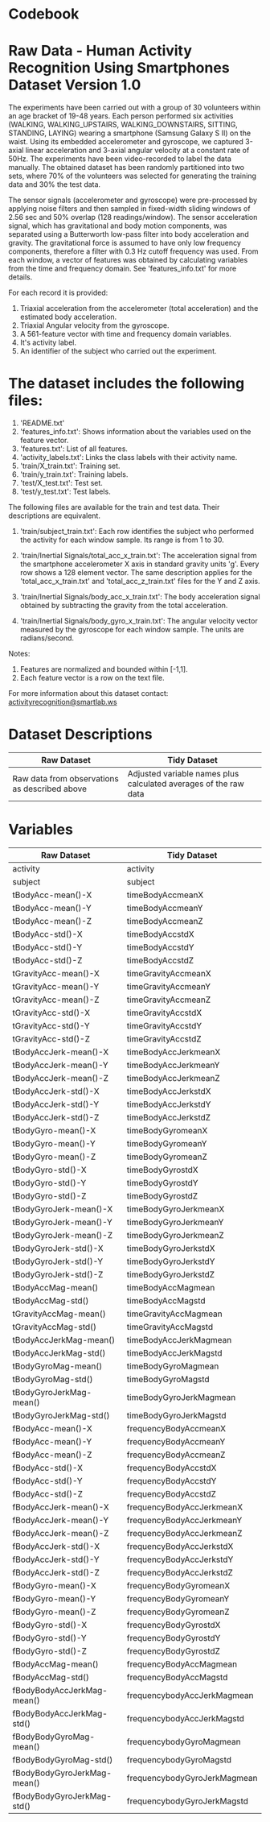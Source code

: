 Codebook
========

Raw Data - Human Activity Recognition Using Smartphones Dataset Version 1.0
===========================================================================

The experiments have been carried out with a group of 30 volunteers within an age bracket of 19-48 years. 
Each person performed six activities (WALKING, WALKING_UPSTAIRS, WALKING_DOWNSTAIRS, SITTING, STANDING, 
LAYING) wearing a smartphone (Samsung Galaxy S II) on the waist. Using its embedded accelerometer and 
gyroscope, we captured 3-axial linear acceleration and 3-axial angular velocity at a constant rate of 50Hz.
The experiments have been video-recorded to label the data manually. The obtained dataset has been randomly
partitioned into two sets, where 70% of the volunteers was selected for generating the training data and 
30% the test data. 

The sensor signals (accelerometer and gyroscope) were pre-processed by applying noise filters and then
sampled in fixed-width sliding windows of 2.56 sec and 50% overlap (128 readings/window). The sensor 
acceleration signal, which has gravitational and body motion components, was separated using a Butterworth 
low-pass filter into body acceleration and gravity. The gravitational force is assumed to have only low 
frequency components, therefore a filter with 0.3 Hz cutoff frequency was used. From each window, a vector 
of features was obtained by calculating variables from the time and frequency domain. See 
'features_info.txt' for more details. 

For each record it is provided:

1. Triaxial acceleration from the accelerometer (total acceleration) and the estimated body acceleration.
2. Triaxial Angular velocity from the gyroscope. 
3. A 561-feature vector with time and frequency domain variables. 
4. It's activity label. 
5. An identifier of the subject who carried out the experiment.

The dataset includes the following files:
=========================================

1. 'README.txt'
2. 'features_info.txt': Shows information about the variables used on the feature vector.
3. 'features.txt': List of all features.
4. 'activity_labels.txt': Links the class labels with their activity name.
5. 'train/X_train.txt': Training set.
6. 'train/y_train.txt': Training labels.
7. 'test/X_test.txt': Test set.
8. 'test/y_test.txt': Test labels.

The following files are available for the train and test data. Their descriptions are equivalent. 

1. 'train/subject_train.txt': Each row identifies the subject who performed the activity for each window 
   sample. Its range is from 1 to 30. 
2. 'train/Inertial Signals/total_acc_x_train.txt': The acceleration signal from the smartphone accelerometer
   X axis in standard gravity units 'g'. Every row shows a 128 element vector. The same description applies 
   for the 'total_acc_x_train.txt' and 'total_acc_z_train.txt' files for the Y and Z axis. 

3. 'train/Inertial Signals/body_acc_x_train.txt': The body acceleration signal obtained by subtracting the 
   gravity from the total acceleration. 

4. 'train/Inertial Signals/body_gyro_x_train.txt': The angular velocity vector measured by the gyroscope for 
   each window sample. The units are radians/second. 

Notes: 

1. Features are normalized and bounded within [-1,1].
2. Each feature vector is a row on the text file.

For more information about this dataset contact: activityrecognition@smartlab.ws

Dataset Descriptions
====================

Raw Dataset | Tidy Dataset
--- | ---
Raw data from observations as described above | Adjusted variable names plus calculated averages of the raw data

Variables
=========

Raw Dataset | Tidy Dataset 
--- | --- 
activity	|				activity
subject		|				subject
tBodyAcc-mean()-X	|		timeBodyAccmeanX
tBodyAcc-mean()-Y	|		timeBodyAccmeanY
tBodyAcc-mean()-Z	|		timeBodyAccmeanZ
tBodyAcc-std()-X	|		timeBodyAccstdX
tBodyAcc-std()-Y	|		timeBodyAccstdY
tBodyAcc-std()-Z	|		timeBodyAccstdZ
tGravityAcc-mean()-X	|	timeGravityAccmeanX
tGravityAcc-mean()-Y	|	timeGravityAccmeanY
tGravityAcc-mean()-Z	|	timeGravityAccmeanZ
tGravityAcc-std()-X		|	timeGravityAccstdX
tGravityAcc-std()-Y		|	timeGravityAccstdY
tGravityAcc-std()-Z		|	timeGravityAccstdZ
tBodyAccJerk-mean()-X	|	timeBodyAccJerkmeanX
tBodyAccJerk-mean()-Y	|	timeBodyAccJerkmeanY
tBodyAccJerk-mean()-Z	|	timeBodyAccJerkmeanZ
tBodyAccJerk-std()-X	|	timeBodyAccJerkstdX
tBodyAccJerk-std()-Y	|	timeBodyAccJerkstdY
tBodyAccJerk-std()-Z	|	timeBodyAccJerkstdZ
tBodyGyro-mean()-X		|	timeBodyGyromeanX
tBodyGyro-mean()-Y		|	timeBodyGyromeanY
tBodyGyro-mean()-Z		|	timeBodyGyromeanZ
tBodyGyro-std()-X		|	timeBodyGyrostdX
tBodyGyro-std()-Y		|	timeBodyGyrostdY
tBodyGyro-std()-Z		|	timeBodyGyrostdZ
tBodyGyroJerk-mean()-X	|	timeBodyGyroJerkmeanX
tBodyGyroJerk-mean()-Y	|	timeBodyGyroJerkmeanY
tBodyGyroJerk-mean()-Z	|	timeBodyGyroJerkmeanZ
tBodyGyroJerk-std()-X	|	timeBodyGyroJerkstdX
tBodyGyroJerk-std()-Y	|	timeBodyGyroJerkstdY
tBodyGyroJerk-std()-Z	|	timeBodyGyroJerkstdZ
tBodyAccMag-mean()		|	timeBodyAccMagmean
tBodyAccMag-std()		|	timeBodyAccMagstd
tGravityAccMag-mean()	|	timeGravityAccMagmean
tGravityAccMag-std()	|	timeGravityAccMagstd
tBodyAccJerkMag-mean()	|	timeBodyAccJerkMagmean
tBodyAccJerkMag-std()	|	timeBodyAccJerkMagstd
tBodyGyroMag-mean()		|	timeBodyGyroMagmean
tBodyGyroMag-std()		|	timeBodyGyroMagstd
tBodyGyroJerkMag-mean()	|	timeBodyGyroJerkMagmean
tBodyGyroJerkMag-std()	|	timeBodyGyroJerkMagstd
fBodyAcc-mean()-X		|	frequencyBodyAccmeanX
fBodyAcc-mean()-Y		|	frequencyBodyAccmeanY
fBodyAcc-mean()-Z		|	frequencyBodyAccmeanZ
fBodyAcc-std()-X		|	frequencyBodyAccstdX
fBodyAcc-std()-Y		|	frequencyBodyAccstdY
fBodyAcc-std()-Z		|	frequencyBodyAccstdZ
fBodyAccJerk-mean()-X	|	frequencyBodyAccJerkmeanX
fBodyAccJerk-mean()-Y	|	frequencyBodyAccJerkmeanY
fBodyAccJerk-mean()-Z	|	frequencyBodyAccJerkmeanZ
fBodyAccJerk-std()-X	|	frequencyBodyAccJerkstdX
fBodyAccJerk-std()-Y	|	frequencyBodyAccJerkstdY
fBodyAccJerk-std()-Z	|	frequencyBodyAccJerkstdZ
fBodyGyro-mean()-X		|	frequencyBodyGyromeanX
fBodyGyro-mean()-Y		|	frequencyBodyGyromeanY
fBodyGyro-mean()-Z		|	frequencyBodyGyromeanZ
fBodyGyro-std()-X		|	frequencyBodyGyrostdX
fBodyGyro-std()-Y		|	frequencyBodyGyrostdY
fBodyGyro-std()-Z		|	frequencyBodyGyrostdZ
fBodyAccMag-mean()		|	frequencyBodyAccMagmean
fBodyAccMag-std()		|	frequencyBodyAccMagstd
fBodyBodyAccJerkMag-mean()	| frequencybodyAccJerkMagmean
fBodyBodyAccJerkMag-std()	| frequencybodyAccJerkMagstd
fBodyBodyGyroMag-mean()		| frequencybodyGyroMagmean
fBodyBodyGyroMag-std()		| frequencybodyGyroMagstd
fBodyBodyGyroJerkMag-mean()	| frequencybodyGyroJerkMagmean
fBodyBodyGyroJerkMag-std()	| frequencybodyGyroJerkMagstd

